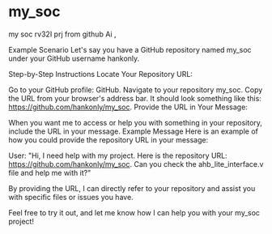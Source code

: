 # my_soc
my soc rv32I prj from github Ai , 



Example Scenario
Let's say you have a GitHub repository named my_soc under your GitHub username hankonly.

Step-by-Step Instructions
Locate Your Repository URL:

Go to your GitHub profile: GitHub.
Navigate to your repository my_soc.
Copy the URL from your browser's address bar. It should look something like this: https://github.com/hankonly/my_soc.
Provide the URL in Your Message:

When you want me to access or help you with something in your repository, include the URL in your message.
Example Message
Here is an example of how you could provide the repository URL in your message:

User:
"Hi, I need help with my project. Here is the repository URL: https://github.com/hankonly/my_soc. Can you check the ahb_lite_interface.v file and help me with it?"

By providing the URL, I can directly refer to your repository and assist you with specific files or issues you have.

Feel free to try it out, and let me know how I can help you with your my_soc project!
